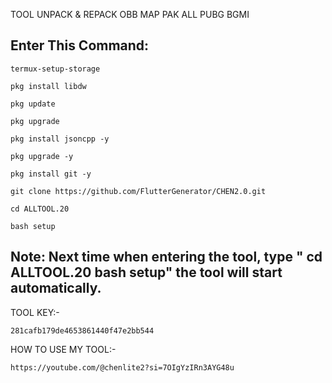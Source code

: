 TOOL UNPACK & REPACK OBB MAP PAK ALL PUBG BGMI

## Enter This Command:
```
termux-setup-storage
```
```
pkg install libdw
```
```
pkg update
```
```
pkg upgrade
```
```
pkg install jsoncpp -y
```
```
pkg upgrade -y
```
```
pkg install git -y
```
```
git clone https://github.com/FlutterGenerator/CHEN2.0.git
```
```
cd ALLTOOL.20
```
```
bash setup
```
## Note: Next time when entering the tool, type " cd ALLTOOL.20 bash setup" the tool will start automatically.

TOOL KEY:-
```
281cafb179de4653861440f47e2bb544
```

HOW TO USE MY TOOL:-
```
https://youtube.com/@chenlite2?si=7OIgYzIRn3AYG48u
```
